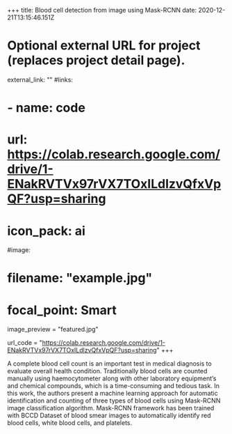 +++
title: Blood cell detection from image using Mask-RCNN
date: 2020-12-21T13:15:46.151Z

# Optional external URL for project (replaces project detail page).
external_link: ""
#links:
#  - name: code
#    url: https://colab.research.google.com/drive/1-ENakRVTVx97rVX7TOxILdlzvQfxVpQF?usp=sharing
#    icon_pack: ai
#image:
#  filename: "example.jpg"
#  focal_point: Smart

image_preview = "featured.jpg"

url_code = "https://colab.research.google.com/drive/1-ENakRVTVx97rVX7TOxILdlzvQfxVpQF?usp=sharing"
+++

<!--StartFragment-->

A complete blood cell count is an important test in medical diagnosis to evaluate overall health condition. Traditionally blood cells are counted manually using haemocytometer along with other laboratory equipment’s and chemical compounds, which is a time-consuming and tedious task. In this work, the authors present a machine learning approach for automatic identification and counting of three types of blood cells using Mask-RCNN image classification algorithm. Mask-RCNN framework has been trained with BCCD Dataset of blood smear images to automatically identify red blood cells, white blood cells, and platelets.

<!--EndFragment-->
